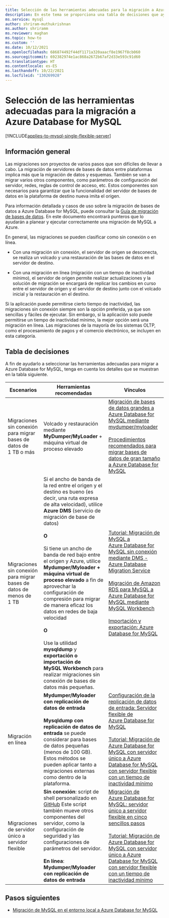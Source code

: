 ```yaml
---
title: Selección de las herramientas adecuadas para la migración a Azure Database for MySQL
description: En este tema se proporciona una tabla de decisiones que ayuda a los clientes a elegir las herramientas adecuadas para migrar a Azure Database for MySQL.
ms.service: mysql
author: shriram-muthukrishnan
ms.author: shriramm
ms.reviewer: maghan
ms.topic: how-to
ms.custom: ''
ms.date: 10/12/2021
ms.openlocfilehash: 686874492f44df1171a320aaacf8e1967f8cb060
ms.sourcegitcommit: 692382974e1ac868a2672b67af2d33e593c91d60
ms.translationtype: HT
ms.contentlocale: es-ES
ms.lasthandoff: 10/22/2021
ms.locfileid: "130269928"
---
```

# <a name="select-the-right-tools-for-migration-to-azure-database-for-mysql"></a>Selección de las herramientas adecuadas para la migración a Azure Database for MySQL

[!INCLUDE[applies-to-mysql-single-flexible-server](includes/applies-to-mysql-single-flexible-server.md)]

## <a name="overview"></a>Información general

Las migraciones son proyectos de varios pasos que son difíciles de llevar a cabo. La migración de servidores de bases de datos entre plataformas implica más que la migración de datos y esquemas. También se van a migrar varios otros componentes, como parámetros de configuración del servidor, redes, reglas de control de acceso, etc. Estos componentes son necesarios para garantizar que la funcionalidad del servidor de bases de datos en la plataforma de destino nueva imita el origen. 

Para información detallada y casos de uso sobre la migración de bases de datos a Azure Database for MySQL, puede consultar la [Guía de migración de bases de datos](migrate/mysql-on-premises-azure-db/01-mysql-migration-guide-intro.md). En este documento encontrará punteros que lo ayudarán a planear y ejecutar correctamente una migración de MySQL a Azure. 

En general, las migraciones se pueden clasificar como sin conexión o en línea. 

- Con una migración sin conexión, el servidor de origen se desconecta, se realiza un volcado y una restauración de las bases de datos en el servidor de destino. 

- Con una migración en línea (migración con un tiempo de inactividad mínimo), el servidor de origen permite realizar actualizaciones y la solución de migración se encargará de replicar los cambios en curso entre el servidor de origen y el servidor de destino junto con el volcado inicial y la restauración en el destino. 

Si la aplicación puede permitirse cierto tiempo de inactividad, las migraciones sin conexión siempre son la opción preferida, ya que son sencillas y fáciles de ejecutar. Sin embargo, si la aplicación solo puede permitirse un tiempo de inactividad mínimo, la mejor opción será una migración en línea. Las migraciones de la mayoría de los sistemas OLTP, como el procesamiento de pagos y el comercio electrónico, se incluyen en esta categoría. 

## <a name="decision-table"></a>Tabla de decisiones

A fin de ayudarlo a seleccionar las herramientas adecuadas para migrar a Azure Database for MySQL, tenga en cuenta los detalles que se muestran en la tabla siguiente. 

| Escenarios | Herramientas recomendadas | Vínculos |
|-------|------|------------|
| Migraciones sin conexión para migrar bases de datos de 1 TB o más | Volcado y restauración mediante **MyDumper/MyLoader** + máquina virtual de proceso elevado | [Migración de bases de datos grandes a Azure Database for MySQL mediante mydumper/myloader](concepts-migrate-mydumper-myloader.md) <br><br> [Procedimientos recomendados para migrar bases de datos de gran tamaño a Azure Database for MySQL](https://techcommunity.microsoft.com/t5/azure-database-for-mysql/best-practices-for-migrating-large-databases-to-azure-database/ba-p/1362699)|
| Migraciones sin conexión para migrar bases de datos de menos de 1 TB  | Si el ancho de banda de la red entre el origen y el destino es bueno (es decir, una ruta expresa de alta velocidad), utilice **Azure DMS** (servicio de migración de base de datos)  <br><br>   **O** <br><br> Si tiene un ancho de banda de red bajo entre el origen y Azure, utilice **Mydumper/Myloader + máquina virtual de proceso elevado** a fin de aprovechar la configuración de compresión para migrar de manera eficaz los datos en redes de baja velocidad  <br><br> **O** <br><br> Use la utilidad **mysqldump** y **exportación o importación de MySQL Workbench** para realizar migraciones sin conexión de bases de datos más pequeñas.  | [Tutorial: Migración de MySQL a Azure Database for MySQL sin conexión mediante DMS - Azure Database Migration Service](../dms/tutorial-mysql-azure-mysql-offline-portal.md)<br><br>  [Migración de Amazon RDS para MySQL a Azure Database for MySQL mediante MySQL Workbench](how-to-migrate-rds-mysql-workbench.md)<br><br>  [Importación y exportación: Azure Database for MySQL](concepts-migrate-import-export.md)|
| Migración en línea |  **Mydumper/Myloader con replicación de datos de entrada** <br><br> **Mysqldump con replicación de datos de entrada** se puede considerar para bases de datos pequeñas (menos de 100 GB).  Estos métodos se pueden aplicar tanto a migraciones externas como dentro de la plataforma. | [Configuración de la replicación de datos de entrada: Servidor flexible de Azure Database for MySQL](flexible-server/how-to-data-in-replication.md) <br><br> [Tutorial: Migración de Azure Database for MySQL con servidor único a Azure Database for MySQL con servidor flexible con un tiempo de inactividad mínimo](howto-migrate-single-flexible-minimum-downtime.md) |
|Migraciones de servidor único a servidor flexible |  **Sin conexión**: script de shell personalizado en [GitHub](https://github.com/Azure/azure-mysql/tree/master/azuremysqltomysqlmigrate) Este script también mueve otros componentes del servidor, como la configuración de seguridad y las configuraciones de parámetros del servidor. <br><br>**En línea**: **Mydumper/Myloader con replicación de datos de entrada** |  [Migración de Azure Database for MySQL: servidor único a servidor flexible en cinco sencillos pasos](https://techcommunity.microsoft.com/t5/azure-database-for-mysql/migrate-from-azure-database-for-mysql-single-server-to-flexible/ba-p/2674057)<br><br>   [Tutorial: Migración de Azure Database for MySQL con servidor único a Azure Database for MySQL con servidor flexible con un tiempo de inactividad mínimo](howto-migrate-single-flexible-minimum-downtime.md)| 

## <a name="next-steps"></a>Pasos siguientes
* [Migración de MySQL en el entorno local a Azure Database for MySQL](migrate/mysql-on-premises-azure-db/01-mysql-migration-guide-intro.md)

<br><br>
